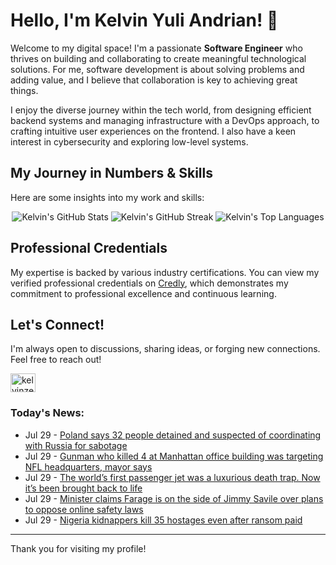 # Hello, I'm Kelvin Yuli Andrian! 👋

Welcome to my digital space! I'm a passionate **Software Engineer** who thrives on building and collaborating to create meaningful technological solutions. For me, software development is about solving problems and adding value, and I believe that collaboration is key to achieving great things.

I enjoy the diverse journey within the tech world, from designing efficient backend systems and managing infrastructure with a DevOps approach, to crafting intuitive user experiences on the frontend. I also have a keen interest in cybersecurity and exploring low-level systems.

## My Journey in Numbers & Skills

Here are some insights into my work and skills:

<p align="center">
  <img src="https://github-readme-stats.vercel.app/api?username=kelvinzer0&show_icons=true&theme=radical" alt="Kelvin's GitHub Stats" />
  <img src="https://github-readme-streak-stats.herokuapp.com/?user=kelvinzer0&theme=radical" alt="Kelvin's GitHub Streak" />
  <img src="https://github-readme-stats.vercel.app/api/top-langs/?username=kelvinzer0&layout=compact&theme=radical" alt="Kelvin's Top Languages" />
</p>

## Professional Credentials

My expertise is backed by various industry certifications. You can view my verified professional credentials on [Credly](https://www.credly.com/users/kelvin-yuli-andrian/badges), which demonstrates my commitment to professional excellence and continuous learning.

## Let's Connect!

I'm always open to discussions, sharing ideas, or forging new connections. Feel free to reach out!

<p align="left">
    <a href="https://linkedin.com/in/kelvinzero" target="blank"><img align="center" src="https://cdn.jsdelivr.net/npm/simple-icons@3.0.1/icons/linkedin.svg" alt="kelvinzero" height="30" width="40" /></a>
</p>

### Today's News:

<!-- feed start -->
- Jul 29 - [Poland says 32 people detained and suspected of coordinating with Russia for sabotage](https://www.yahoo.com/news/articles/poland-says-32-people-detained-122705918.html)
- Jul 29 - [Gunman who killed 4 at Manhattan office building was targeting NFL headquarters, mayor says](https://www.yahoo.com/news/articles/gunman-killed-4-manhattan-office-120358118.html)
- Jul 29 - [The world’s first passenger jet was a luxurious death trap. Now it’s been brought back to life](https://www.yahoo.com/news/articles/world-first-passenger-jet-luxurious-100943709.html)
- Jul 29 - [Minister claims Farage is on the side of Jimmy Savile over plans to oppose online safety laws](https://www.yahoo.com/news/articles/cabinet-minister-says-nigel-farage-080936465.html)
- Jul 29 - [Nigeria kidnappers kill 35 hostages even after ransom paid](https://www.yahoo.com/news/articles/nigeria-kidnappers-kill-38-hostages-141507585.html)
<!-- feed end -->

---

Thank you for visiting my profile!